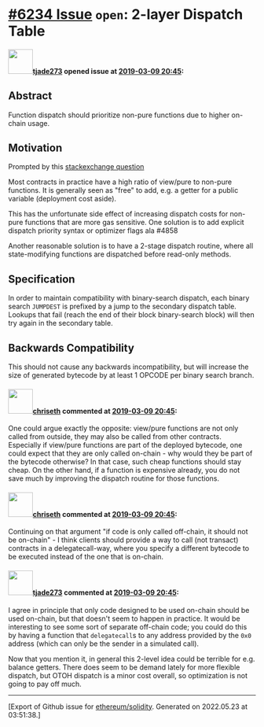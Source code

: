 # [\#6234 Issue](https://github.com/ethereum/solidity/issues/6234) `open`: 2-layer Dispatch Table

#### <img src="https://avatars.githubusercontent.com/u/3936648?u=20af2ee23571eba8bf7b363c04bdfa68ba414494&v=4" width="50">[tjade273](https://github.com/tjade273) opened issue at [2019-03-09 20:45](https://github.com/ethereum/solidity/issues/6234):

## Abstract

Function dispatch should prioritize non-pure functions due to higher on-chain usage. 

<!--
Please describe by example what problem you see in the current Solidity language
and reason about it.
-->

## Motivation

Prompted by this [stackexchange question](https://ethereum.stackexchange.com/questions/68098/why-does-adding-a-view-function-make-write-functions-cost-more-gas/68148#68148)

Most contracts in practice have a high ratio of view/pure to non-pure functions. It is generally seen as "free" to add, e.g. a getter for a public variable (deployment cost aside). 

This has the unfortunate side effect of increasing dispatch costs for non-pure functions that are more gas  sensitive. One solution is to add explicit dispatch priority syntax or optimizer flags ala #4858

Another reasonable solution is to have a 2-stage dispatch routine, where all state-modifying functions are dispatched before read-only methods. 

<!--
In this section you describe how you propose to address the problem you described earlier,
including by giving one or more exemplary source code snippets for demonstration.
-->

## Specification

In order to maintain compatibility with binary-search dispatch, each binary search `JUMPDEST` is prefixed by a jump to the secondary dispatch table. Lookups that fail (reach the end of their block binary-search block) will then try again in the secondary table.

## Backwards Compatibility

<!--
All language changes that introduce backwards incompatibilities must include a section describing
these incompatibilities and their severity.

Please describe how you propose to deal with these incompatibilities.
-->

This should not cause any backwards incompatibility, but will increase the size of generated bytecode  by at least 1 OPCODE per binary search branch.

#### <img src="https://avatars.githubusercontent.com/u/9073706?v=4" width="50">[chriseth](https://github.com/chriseth) commented at [2019-03-09 20:45](https://github.com/ethereum/solidity/issues/6234#issuecomment-471511905):

One could argue exactly the opposite: view/pure functions are not only called from outside, they may also be called from other contracts. Especially if view/pure functions are part of the deployed bytecode, one could expect that they are only called on-chain - why would they be part of the bytecode otherwise? In that case, such cheap functions should stay cheap. On the other hand, if a function is expensive already, you do not save much by improving the dispatch routine for those functions.

#### <img src="https://avatars.githubusercontent.com/u/9073706?v=4" width="50">[chriseth](https://github.com/chriseth) commented at [2019-03-09 20:45](https://github.com/ethereum/solidity/issues/6234#issuecomment-471512424):

Continuing on that argument "if code is only called off-chain, it should not be on-chain" - I think clients should provide a way to call (not transact) contracts in a delegatecall-way, where you specify a different bytecode to be executed instead of the one that is on-chain.

#### <img src="https://avatars.githubusercontent.com/u/3936648?u=20af2ee23571eba8bf7b363c04bdfa68ba414494&v=4" width="50">[tjade273](https://github.com/tjade273) commented at [2019-03-09 20:45](https://github.com/ethereum/solidity/issues/6234#issuecomment-471546699):

I agree in principle that only code designed to be used on-chain should be used on-chain, but that doesn't seem to happen in practice. It would be interesting to see some sort of separate off-chain code; you could do this by having a function that `delegatecall`s to any address provided by the `0x0` address (which can only be the sender in a simulated call). 

Now that you mention it, in general this 2-level idea could be terrible for e.g. balance getters. There does seem to be demand lately for more flexible dispatch, but OTOH dispatch is a minor cost overall, so optimization is not going to pay off much.


-------------------------------------------------------------------------------



[Export of Github issue for [ethereum/solidity](https://github.com/ethereum/solidity). Generated on 2022.05.23 at 03:51:38.]
